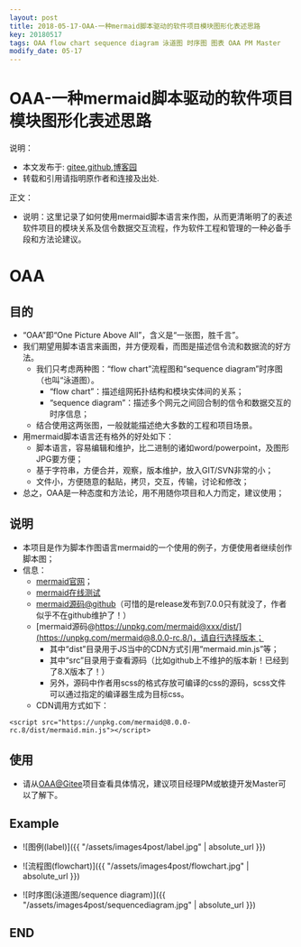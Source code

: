 ```yaml
---
layout: post
title: 2018-05-17-OAA-一种mermaid脚本驱动的软件项目模块图形化表述思路
key: 20180517
tags: OAA flow chart sequence diagram 泳道图 时序图 图表 OAA PM Master
modify_date: 05-17
---
```




# OAA-一种mermaid脚本驱动的软件项目模块图形化表述思路

说明：
* 本文发布于: [gitee](http://freelogic.gitee.io/webpost/),[github](https://freelogic.github.io/),[博客园](http://www.cnblogs.com/taichu/)
* 转载和引用请指明原作者和连接及出处.

正文：

* 说明：这里记录了如何使用mermaid脚本语言来作图，从而更清晰明了的表述软件项目的模块关系及信令数据交互流程，作为软件工程和管理的一种必备手段和方法论建议。


# OAA

## 目的
* “OAA”即“One Picture Above All”，含义是“一张图，胜千言”。
* 我们期望用脚本语言来画图，并方便观看，而图是描述信令流和数据流的好方法。
  * 我们只考虑两种图：“flow chart”流程图和“sequence diagram”时序图（也叫“泳道图）。
      * “flow chart”：描述组网拓扑结构和模块实体间的关系；
      * “sequence diagram”：描述多个网元之间回合制的信令和数据交互的时序信息；
  * 结合使用这两张图，一般就能描述绝大多数的工程和项目场景。
* 用mermaid脚本语言还有格外的好处如下：
  * 脚本语言，容易编辑和维护，比二进制的诸如word/powerpoint，及图形JPG要方便；
  * 基于字符串，方便合并，观察，版本维护，放入GIT/SVN非常的小；
  * 文件小，方便随意的黏贴，拷贝，交互，传输，讨论和修改；
* 总之，OAA是一种态度和方法论，用不用随你项目和人力而定，建议使用；      


## 说明
* 本项目是作为脚本作图语言mermaid的一个使用的例子，方便使用者继续创作脚本图；
* 信息：
  * [mermaid官网](https://mermaidjs.github.io/flowchart.html)；
  * [mermaid在线测试](https://mermaidjs.github.io/mermaid-live-editor/)
  * [mermaid源码@github](https://github.com/knsv/mermaid)（可惜的是release发布到7.0.0只有就没了，作者似乎不在github维护了！）
  * [mermaid源码@https://unpkg.com/mermaid@xxx/dist/](https://unpkg.com/mermaid@8.0.0-rc.8/)，请自行选择版本；
      * 其中“dist”目录用于JS当中的CDN方式引用“mermaid.min.js”等；
      * 其中“src”目录用于查看源码（比如github上不维护的版本新！已经到了8.X版本了！）
      * 另外，源码中作者用scss的格式存放可编译的css的源码，scss文件可以通过指定的编译器生成为目标css。
  * CDN调用方式如下：

```
<script src="https://unpkg.com/mermaid@8.0.0-rc.8/dist/mermaid.min.js"></script>
```

## 使用
* 请从[OAA@Gitee](https://gitee.com/freelogic/OAA)项目查看具体情况，建议项目经理PM或敏捷开发Master可以了解下。

## Example

* ![图例(label)]({{ "/assets/images4post/label.jpg" | absolute_url }})

* ![流程图(flowchart)]({{ "/assets/images4post/flowchart.jpg" | absolute_url }})

* ![时序图(泳道图/sequence diagram)]({{ "/assets/images4post/sequencediagram.jpg" | absolute_url }})



## END
